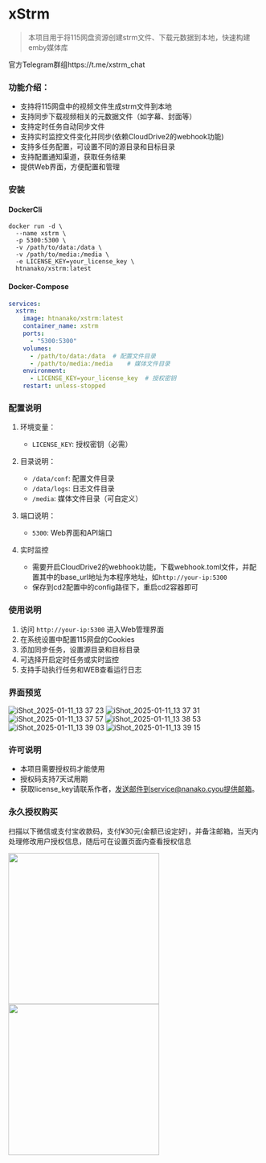 # xStrm

> 本项目用于将115网盘资源创建strm文件、下载元数据到本地，快速构建emby媒体库
>
官方Telegram群组https://t.me/xstrm_chat

### 功能介绍：
- 支持将115网盘中的视频文件生成strm文件到本地
- 支持同步下载视频相关的元数据文件（如字幕、封面等）
- 支持定时任务自动同步文件
- 支持实时监控文件变化并同步(依赖CloudDrive2的webhook功能)
- 支持多任务配置，可设置不同的源目录和目标目录
- 支持配置通知渠道，获取任务结果
- 提供Web界面，方便配置和管理

### 安装
#### DockerCli
```shell
docker run -d \
  --name xstrm \
  -p 5300:5300 \
  -v /path/to/data:/data \
  -v /path/to/media:/media \
  -e LICENSE_KEY=your_license_key \
  htnanako/xstrm:latest
```

#### Docker-Compose
```yaml
services:
  xstrm:
    image: htnanako/xstrm:latest
    container_name: xstrm
    ports:
      - "5300:5300"
    volumes:
      - /path/to/data:/data  # 配置文件目录
      - /path/to/media:/media    # 媒体文件目录
    environment:
      - LICENSE_KEY=your_license_key  # 授权密钥
    restart: unless-stopped
```

### 配置说明
1. 环境变量：
   - `LICENSE_KEY`: 授权密钥（必需）

2. 目录说明：
   - `/data/conf`: 配置文件目录
   - `/data/logs`: 日志文件目录
   - `/media`: 媒体文件目录（可自定义）

3. 端口说明：
   - `5300`: Web界面和API端口

4. 实时监控
    - 需要开启CloudDrive2的webhook功能，下载webhook.toml文件，并配置其中的base_url地址为本程序地址，如`http://your-ip:5300`
    - 保存到cd2配置中的config路径下，重启cd2容器即可

### 使用说明
1. 访问 `http://your-ip:5300` 进入Web管理界面
2. 在系统设置中配置115网盘的Cookies
3. 添加同步任务，设置源目录和目标目录
4. 可选择开启定时任务或实时监控
5. 支持手动执行任务和WEB查看运行日志

### 界面预览

![iShot_2025-01-11_13 37 23](https://github.com/user-attachments/assets/155ab4d9-4492-42af-ac00-bf262beb8db8)
![iShot_2025-01-11_13 37 31](https://github.com/user-attachments/assets/db0d44ac-ae0e-45ca-b030-05e1a4995c04)
![iShot_2025-01-11_13 37 57](https://github.com/user-attachments/assets/bbf474da-2907-46b1-818d-cbdc8c88fe3f)
![iShot_2025-01-11_13 38 53](https://github.com/user-attachments/assets/a68ac41d-175b-4466-b172-be3430829fb0)
![iShot_2025-01-11_13 39 03](https://github.com/user-attachments/assets/de1db0b9-4fa3-4612-93c5-26377d487cb6)
![iShot_2025-01-11_13 39 15](https://github.com/user-attachments/assets/49d70850-170e-41a5-9ec8-addc3ab53bbb)



### 许可说明
- 本项目需要授权码才能使用
- 授权码支持7天试用期
- 获取license_key请联系作者，发送邮件到service@nanako.cyou提供邮箱。

### 永久授权购买
扫描以下微信或支付宝收款码，支付¥30元(金额已设定好)，并备注邮箱，当天内处理修改用户授权信息，随后可在设置页面内查看授权信息

<img src="https://github.com/user-attachments/assets/e3d6dd1c-12da-4dff-813e-582ec3c67389" width="300px"  />
<img src="https://github.com/user-attachments/assets/c0c6dcae-0c9f-435a-b2dd-228b791665bb" width="300px"  />

